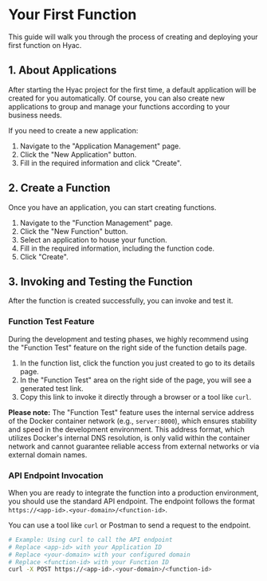 # Your First Function

This guide will walk you through the process of creating and deploying your first function on Hyac.

## 1. About Applications

After starting the Hyac project for the first time, a default application will be created for you automatically. Of course, you can also create new applications to group and manage your functions according to your business needs.

If you need to create a new application:

1.  Navigate to the "Application Management" page.
2.  Click the "New Application" button.
3.  Fill in the required information and click "Create".

## 2. Create a Function

Once you have an application, you can start creating functions.

1.  Navigate to the "Function Management" page.
2.  Click the "New Function" button.
3.  Select an application to house your function.
4.  Fill in the required information, including the function code.
5.  Click "Create".

## 3. Invoking and Testing the Function

After the function is created successfully, you can invoke and test it.

### Function Test Feature

During the development and testing phases, we highly recommend using the "Function Test" feature on the right side of the function details page.

1.  In the function list, click the function you just created to go to its details page.
2.  In the "Function Test" area on the right side of the page, you will see a generated test link.
3.  Copy this link to invoke it directly through a browser or a tool like `curl`.

**Please note:** The "Function Test" feature uses the internal service address of the Docker container network (e.g., `server:8000`), which ensures stability and speed in the development environment. This address format, which utilizes Docker's internal DNS resolution, is only valid within the container network and cannot guarantee reliable access from external networks or via external domain names.

### API Endpoint Invocation

When you are ready to integrate the function into a production environment, you should use the standard API endpoint. The endpoint follows the format `https://<app-id>.<your-domain>/<function-id>`.

You can use a tool like `curl` or Postman to send a request to the endpoint.

```bash
# Example: Using curl to call the API endpoint
# Replace <app-id> with your Application ID
# Replace <your-domain> with your configured domain
# Replace <function-id> with your Function ID
curl -X POST https://<app-id>.<your-domain>/<function-id>
